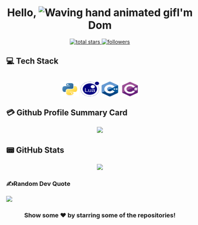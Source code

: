 <h1 align="center"> Hello, <img src="https://raw.githubusercontent.com/nixin72/nixin72/master/wave.gif" 
         alt="Waving hand animated gif"
         height="45"
         width="45" />I'm Dom</h1>

<p align='center'>
    <a href='https://github.com/HsDom?tab=repositories&sort=stargazers'>
        <img alt='total stars' title='Total stars on GitHub' src='https://custom-icon-badges.herokuapp.com/badge/dynamic/json?logo=star&color=55960c&labelColor=488207&label=Stars&style=for-the-badge&query=%24.stars&url=https://api.github-star-counter.workers.dev/user/HsDom'/>
    </a>
    <a href='https://github.com/HsDom?tab=followers'>
        <img alt='followers' title='Follow Me on GitHub' src='https://custom-icon-badges.herokuapp.com/github/followers/HsDom?color=236ad3&labelColor=1155ba&style=for-the-badge&logo=person-add&label=Follow&logoColor=white'/>
    </a>
</p>
        


## 💻 Tech Stack
<div style="display: inline_block" align="middle"><br>
    <img align="center" alt="Rafa-Python" height="40" width="50" src="https://raw.githubusercontent.com/devicons/devicon/master/icons/python/python-original.svg">
    <img align="center" alt="Rafa-Lua" height="40" width="50" src="https://raw.githubusercontent.com/devicons/devicon/master/icons/lua/lua-plain-wordmark.svg">
    <img align="center" alt="Rafa-cplusplus" height="40" width="50" src="https://raw.githubusercontent.com/devicons/devicon/master/icons/cplusplus/cplusplus-original.svg">
    <img align="center" alt="Rafa-C#" height="40" width="50" src="https://raw.githubusercontent.com/devicons/devicon/master/icons/csharp/csharp-original.svg">
</div>





## 💳 Github Profile Summary Card
<p align="center">
  <img src="https://github-profile-summary-cards.vercel.app/api/cards/profile-details?username=HsDom&theme=github_dark"/>
</p>

## 📟 GitHub Stats
<p align="center">
	<img width="48%" src="https://github-readme-stats.vercel.app/api?username=HsDom&show_icons=true&theme=github_dark" />
</p>

### ✍️Random Dev Quote
![](https://quotes-github-readme.vercel.app/api?type=horizontal&theme=github_dark)


<div align="center">

### Show some ❤️ by starring some of the repositories!

</div>

